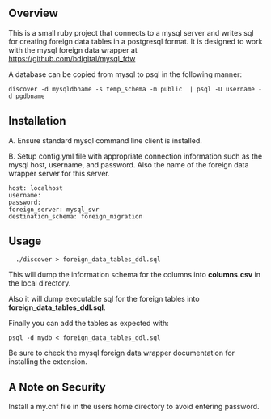 ## Overview

This is a small ruby project that connects to a mysql server and writes sql for creating foreign data tables in a postgresql format.  It is designed to work with the mysql foreign data wrapper at https://github.com/bdigital/mysql_fdw

A database can be copied from mysql to psql in the following manner:

```
discover -d mysqldbname -s temp_schema -m public  | psql -U username -d pgdbname
```

## Installation

A.  Ensure standard mysql command line client is installed.

B.  Setup config.yml file with appropriate connection information such as the mysql host, username, and password.  Also the name of the foreign data wrapper server for this server.

```
host: localhost
username: 
password: 
foreign_server: mysql_svr
destination_schema: foreign_migration
```

## Usage

```
  ./discover > foreign_data_tables_ddl.sql
```

This will dump the information schema for the columns into **columns.csv** in the local directory.

Also it will dump executable sql for the foreign tables into **foreign_data_tables_ddl.sql**.

Finally you can add the tables as expected with:

```
psql -d mydb < foreign_data_tables_ddl.sql
```

Be sure to check the mysql foreign data wrapper documentation for installing the extension.

## A Note on Security

Install a my.cnf file in the users home directory to avoid entering password.
